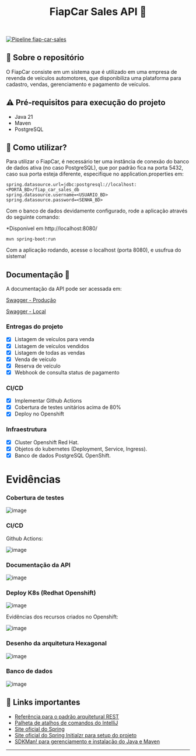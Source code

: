 <br>
<h1 align="center">
FiapCar Sales API 🚗
</h1>
<br>

[![Pipeline fiap-car-sales](https://github.com/wienerdev/fiap-car-sales/actions/workflows/openshift.yml/badge.svg)](https://github.com/wienerdev/fiap-car-sales/actions/workflows/openshift.yml)

## 💬 Sobre o repositório

O FiapCar consiste em um sistema que é utilizado em uma empresa de revenda de veículos automotores, que disponibiliza uma plataforma para cadastro, vendas, gerenciamento e pagamento de veículos.

## ⚠ Pré-requisitos para execução do projeto

* Java 21
* Maven
* PostgreSQL

## 📌 Como utilizar?

Para utilizar o FiapCar, é necessário ter uma instância de conexão do banco de dados ativa (no caso PostgreSQL), que por padrão fica na porta 5432, caso sua porta esteja diferente, especifique no application.properties em:

```
spring.datasource.url=jdbc:postgresql://localhost:<PORTA_BD>/fiap_car_sales_db
spring.datasource.username=<USUARIO_BD>
spring.datasource.password=<SENHA_BD>
```

Com o banco de dados devidamente configurado, rode a aplicação através do seguinte comando:

*Disponível em http://localhost:8080/

```
mvn spring-boot:run 
```

Com a aplicação rodando, acesse o localhost (porta 8080), e usufrua do sistema!

## Documentação 📒
A documentação da API pode ser acessada em:

[Swagger - Produção](https://fiap-car-sales-wienerdev-dev.apps.sandbox-m4.g2pi.p1.openshiftapps.com/swagger-ui/index.html)

[Swagger - Local](http://localhost:8080/swagger-ui/index.html)

### Entregas do projeto
- [x] Listagem de veículos para venda
- [x] Listagem de veículos vendidos 
- [x] Listagem de todas as vendas
- [x] Venda de veículo
- [x] Reserva de veículo
- [x] Webhook de consulta status de pagamento 

### CI/CD
- [x] Implementar Github Actions
- [x] Cobertura de testes unitários acima de 80%
- [x] Deploy no Openshift

### Infraestrutura
- [x] Cluster Openshift Red Hat.
- [x] Objetos do kubernetes (Deployment, Service, Ingress).
- [x] Banco de dados PostgreSQL OpenShift.

# Evidências

### Cobertura de testes
![image](/images/coverage-fiap-sales.png)

### CI/CD

Github Actions:

![image](/images/car-sales-cicd.png)

### Documentação da API
![image](/images/swagger-sales.png)

### Deploy K8s (Redhat Openshift)

![image](/images/pods-fiap-car.png)

Evidências dos recursos criados no Openshift:

![image](/images/evidencias-infra.png)

### Desenho da arquitetura Hexagonal

![image](/images/fiap-car-hexagonal-arch.png)

### Banco de dados

![image](/images/evidencia-bd.png)

## 🧠 Links importantes

* [Referência para o padrão arquitetural REST](https://restfulapi.net/)
* [Palheta de atalhos de comandos do IntelliJ](https://resources.jetbrains.com/storage/products/intellij-idea/docs/IntelliJIDEA_ReferenceCard.pdf)
* [Site oficial do Spring](https://spring.io/)
* [Site oficial do Spring Initialzr para setup do projeto](https://start.spring.io/)
* [SDKMan! para gerenciamento e instalação do Java e Maven](https://sdkman.io/)

---

